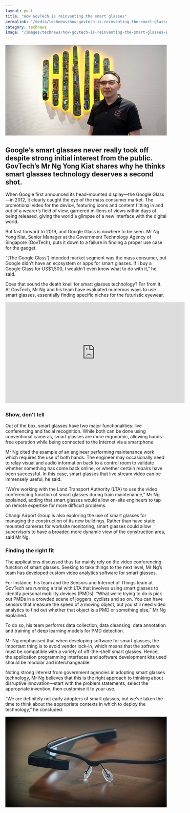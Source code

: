 ```yaml
---
layout: post
title: "How GovTech is reinventing the smart glasses"
permalink: "/media/technews/how-govtech-is-reinventing-the-smart-glasses"
category: technews
image: "/images/technews/how-govtech-is-reinventing-the-smart-glasses-part1.png"
---
```


![Smart Glasses GovTech](/images/technews/how-govtech-is-reinventing-the-smart-glasses-part1.png)

Google’s smart glasses never really took off despite strong initial interest from the public. GovTech’s Mr Ng Yong Kiat shares why he thinks smart glasses technology deserves a second shot. 
---

When Google first announced its head-mounted display—the Google Glass—in 2012, it clearly caught the eye of the mass consumer market. The promotional video for the device, featuring icons and content flitting in and out of a wearer’s field of view, garnered millions of views within days of being released, giving the world a glimpse of a new interface with the digital world. 

But fast forward to 2019, and Google Glass is nowhere to be seen. Mr Ng Yong Kiat, Senior Manager at the Government Technology Agency of Singapore (GovTech), puts it down to a failure in finding a proper use case for the gadget. 

“[The Google Glass’] intended market segment was the mass consumer, but Google didn’t have an ecosystem or apps for smart glasses. If I buy a Google Glass for US$1,500, I wouldn’t even know what to do with it,” he said.

Does that sound the death knell for smart glasses technology? Far from it. At GovTech, Mr Ng and his team have evaluated numerous ways to use smart glasses, essentially finding specific niches for the futuristic eyewear. 

<div class="bp-youtube">
  <iframe width="560" height="315" src="https://www.youtube.com/watch?v=8M7Qrr6yLqk" frameborder="0" allow="autoplay; encrypted-media" allowfullscreen></iframe>
</div>

### **Show, don’t tell**

Out of the box, smart glasses have two major functionalities: live conferencing and facial recognition. While both can be done using conventional cameras, smart glasses are more ergonomic, allowing hands-free operation while being connected to the Internet via a smartphone. 

Mr Ng cited the example of an engineer performing maintenance work which requires the use of both hands. The engineer may occasionally need to relay visual and audio information back to a control room to validate whether something has come back online, or whether certain repairs have been successful. In this case, smart glasses that live stream video can be immensely useful, he said.

“We’re working with the Land Transport Authority (LTA) to use the video conferencing function of smart glasses during train maintenance,” Mr Ng explained, adding that smart glasses would allow on-site engineers to tap on remote expertise for more difficult problems.

Changi Airport Group is also exploring the use of smart glasses for managing the construction of its new buildings. Rather than have static mounted cameras for worksite monitoring, smart glasses could allow supervisors to have a broader, more dynamic view of the construction area, said Mr Ng. 

### **Finding the right fit**

The applications discussed thus far mainly rely on the video conferencing function of smart glasses. Seeking to take things to the next level, Mr Ng’s team has developed custom video analytics software for smart glasses.

For instance, his team and the Sensors and Internet of Things team at GovTech are running a trial with LTA that involves using smart glasses to identify personal mobility devices (PMDs). “What we’re trying to do is pick out PMDs in a crowded scene of joggers, cyclists and so on. You can have sensors that measure the speed of a moving object, but you still need video analytics to find out whether that object is a PMD or something else,” Mr Ng explained.

To do so, his team performs data collection, data cleansing, data annotation and training of deep learning models for PMD detection. 

Mr Ng emphasised that when developing software for smart glasses, the important thing is to avoid vendor lock-in, which means that the software must be compatible with a variety of off-the-shelf smart glasses. Hence, the application programming interfaces and software development kits used should be modular and interchangeable.

Noting strong interest from government agencies in adopting smart glasses technology, Mr Ng believes that this is the right approach to thinking about disruptive innovation—start with the problem statements, select the appropriate invention, then customise it to your use. 

“We are definitely not early adopters of smart glasses, but we’ve taken the time to think about the appropriate contexts in which to deploy the technology,” he concluded.

![Smart Glasses GovTech](/images/technews/how-govtech-is-reinventing-the-smart-glasses-part2.png)
